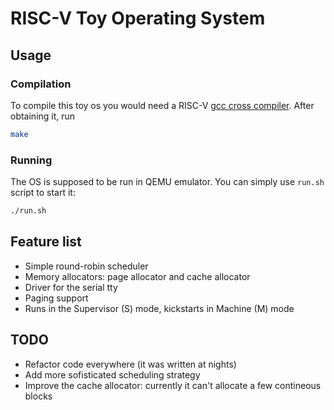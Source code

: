 # RISC-V Toy Operating System

## Usage

### Compilation
To compile this toy os you would need a RISC-V [gcc cross compiler](https://github.com/riscv-collab/riscv-gnu-toolchain).
After obtaining it, run
```bash
make
```
### Running
The OS is supposed to be run in QEMU emulator. You can simply use `run.sh` script to start it:
```bash
./run.sh
```

## Feature list

- Simple round-robin scheduler
- Memory allocators: page allocator and cache allocator
- Driver for the serial tty
- Paging support
- Runs in the Supervisor (S) mode, kickstarts in Machine (M) mode

## TODO
- Refactor code everywhere (it was written at nights)
- Add more sofisticated scheduling strategy
- Improve the cache allocator: currently it can't allocate a few contineous blocks


